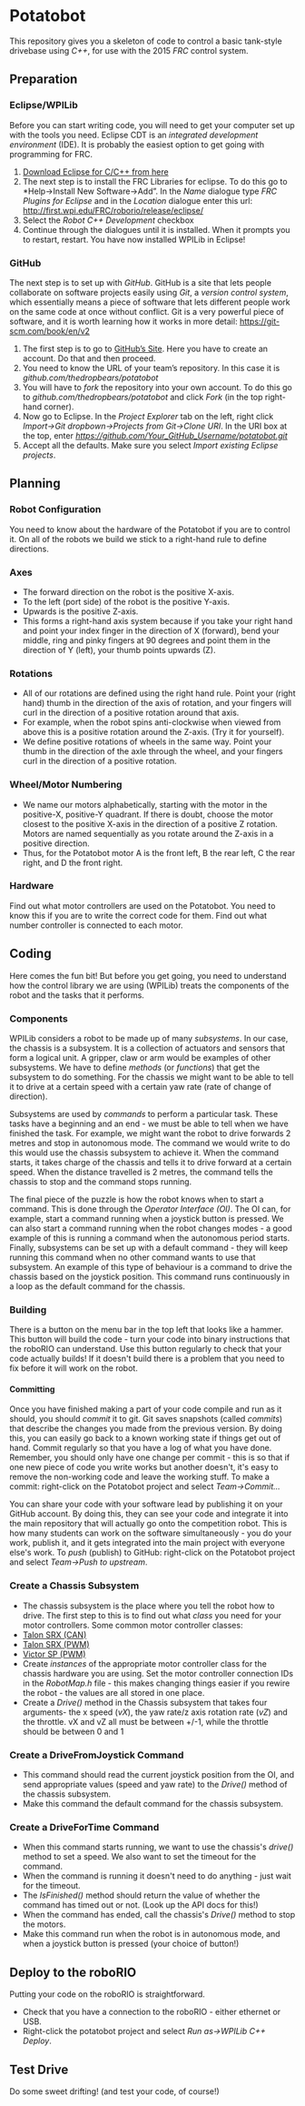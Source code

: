 # Potatobot
This repository gives you a skeleton of code to control a basic tank-style
drivebase using *C++*, for use with the 2015 *FRC* control system.

## Preparation

### Eclipse/WPILib
Before you can start writing code, you will need to get your computer set up
with the tools you need. Eclipse CDT is an *integrated development environment* (IDE). It is probably the easiest option to get going with programming for FRC.

1. [Download Eclipse for C/C++ from here](https://www.eclipse.org/downloads/packages/eclipse-ide-cc-developers/mars1)
2. The next step is to install the FRC Libraries for eclipse. To do this go to *Help->Install New Software->Add”. In the *Name* dialogue type *FRC Plugins for Eclipse* and  in the *Location* dialogue enter this url: http://first.wpi.edu/FRC/roborio/release/eclipse/
3. Select the *Robot C++ Development* checkbox
4. Continue through the dialogues until it is installed. When it prompts you to restart, restart. You have now installed WPILib in Eclipse!

### GitHub
The next step is to set up with *GitHub*. GitHub is a site that lets people collaborate on software projects easily using *Git*, a *version control system*, which essentially means a piece of software that lets different people work on the same code at once without conflict. Git is a very powerful piece of software, and it is worth learning how it works in more detail: https://git-scm.com/book/en/v2

1. The first step is to go to [GitHub’s Site](https://github.com/). Here you have to create an account. Do that and then proceed.
2. You need to know the URL of your team’s repository. In this case it is *github.com/thedropbears/potatobot*
3. You will have to *fork* the repository into your own account. To do this go to *github.com/thedropbears/potatobot* and click *Fork* (in the top right-hand corner).
4. Now go to Eclipse. In the *Project Explorer* tab on the left, right click *Import->Git dropbown->Projects from Git->Clone URI*. In the URI box at the top, enter *https://github.com/Your_GitHub_Username/potatobot.git*
5. Accept all the defaults. Make sure you select *Import existing Eclipse projects*.

## Planning
### Robot Configuration
You need to know about the hardware of the Potatobot if you are to control it.
On all of the robots we build we stick to a right-hand rule to define directions.

### Axes
* The forward direction on the robot is the positive X-axis.
* To the left (port side) of the robot is the positive Y-axis.
* Upwards is the positive Z-axis.
* This forms a right-hand axis system because if you take your right hand and
  point your index finger in the direction of X (forward), bend your middle, ring
  and pinky fingers at 90 degrees and point them in the direction of Y (left),
  your thumb points upwards (Z).

### Rotations
* All of our rotations are defined using the right hand rule. Point your (right
  hand) thumb in the direction of the axis of rotation, and your fingers will
  curl in the direction of a positive rotation around that axis.
* For example, when the robot spins anti-clockwise when viewed from above this is
  a positive rotation around the Z-axis. (Try it for yourself).
* We define positive rotations of wheels in the same way. Point your thumb in the
  direction of the axle through the wheel, and your fingers curl in the direction
  of a positive rotation.

### Wheel/Motor Numbering
* We name our motors alphabetically, starting with the motor in the positive-X,
  positive-Y quadrant. If there is doubt, choose the motor closest to the
  positive X-axis in the direction of a positive Z rotation. Motors are named
  sequentially as you rotate around the Z-axis in a positive direction.
* Thus, for the Potatobot motor A is the front left, B the rear left, C the rear
  right, and D the front right.

### Hardware
Find out what motor controllers are used on the Potatobot. You need to know
this if you are to write the correct code for them. Find out what number
controller is connected to each motor.

## Coding
Here comes the fun bit! But before you get going, you need to understand how
the control library we are using (WPILib) treats the components of the robot
and the tasks that it performs.

### Components
WPILib considers a robot to be made up of many *subsystems*. In our case, the
chassis is a subsystem. It is a collection of actuators and sensors that form a
logical unit. A gripper, claw or arm would be examples of other subsystems.
We have to define *methods* (or *functions*) that get the subsystem to do
something. For the chassis we might want to be able to tell it to drive at a
certain speed with a certain yaw rate (rate of change of direction).

Subsystems are used by *commands* to perform a particular task. These tasks have
a beginning and an end - we must be able to tell when we have finished the
task. For example, we might want the robot to drive forwards 2 metres and stop
in autonomous mode. The command we would write to do this would use the chassis
subsystem to achieve it.
When the command starts, it takes charge of the chassis and tells it to drive
forward at a certain speed. When the distance travelled is 2 metres, the
command tells the chassis to stop and the command stops running.

The final piece of the puzzle is how the robot knows when to start a command.
This is done through the *Operator Interface (OI)*. The OI can, for example,
start a command running when a joystick button is pressed. We can also start a
command running when the robot changes modes - a good example of this is
running a command when the autonomous period starts. Finally, subsystems can be
set up with a default command - they will keep running this command when no
other command wants to use that subsystem. An example of this type of behaviour
is a command to drive the chassis based on the joystick position. This command
runs continuously in a loop as the default command for the chassis.

### Building
There is a button on the menu bar in the top left that looks like a hammer. This button
will build the code - turn your code into binary instructions that the roboRIO can
understand. Use this button regularly to check that your code actually builds!
If it doesn't build there is a problem that you need to fix before it will work on the robot.

#### Committing
Once you have finished making a part of your code compile and run as it should, you should *commit* it
to git. Git saves snapshots (called *commits*) that describe the changes you made from the previous version.
By doing this, you can easily go back to a known working state if things get out of hand.
Commit regularly so that you have a log of what you have done. Remember, you should only have
one change per commit - this is so that if one new piece of code you write works but another doesn't, it's
easy to remove the non-working code and leave the working stuff.
To make a commit: right-click on the Potatobot project and select
*Team->Commit...*

You can share your code with your software lead by publishing it on your GitHub account.
By doing this, they can see your code and integrate it into the main repository that will actually go
onto the competition robot. This is how many students can work on the software simultaneously - you
do your work, publish it, and it gets integrated into the main project with everyone else's work.
To *push* (publish) to GitHub: right-click on the Potatobot project and select
*Team->Push to upstream*.

### Create a Chassis Subsystem
* The chassis subsystem is the place where you tell the robot how to drive. The first step to this is to find out what *class* you need for your motor controllers. 
Some common motor controller classes:
 * [Talon SRX (CAN)](http://first.wpi.edu/FRC/roborio/release/docs/cpp/classCANTalon.html)
 * [Talon SRX (PWM)](http://first.wpi.edu/FRC/roborio/release/docs/cpp/classTalonSRX.html)
 * [Victor SP (PWM)](http://first.wpi.edu/FRC/roborio/release/docs/cpp/classVictorSP.html)
* Create *instances* of the appropriate motor controller class for the chassis hardware you are using.
Set the motor controller connection IDs in the *RobotMap.h* file - this makes changing things easier
if you rewire the robot - the values are all stored in one place.
* Create a *Drive()* method in the Chassis subsystem that takes four arguments-
  the x speed (*vX*), the yaw rate/z axis rotation rate (*vZ*) and
  the throttle. vX and vZ all must be between +/-1, while the throttle
  should be between 0 and 1

### Create a DriveFromJoystick Command
* This command should read the current joystick position from the OI, and send appropriate
values (speed and yaw rate) to the *Drive()* method of the chassis subsystem.
* Make this command the default command for the chassis subsystem.

### Create a DriveForTime Command
* When this command starts running, we want to use the chassis's *drive()* method to set a speed.
We also want to set the timeout for the command.
* When the command is running it doesn't need to do anything - just wait for the timeout.
* The *IsFinished()* method should return the value of whether the command has timed out or not.
(Look up the API docs for this!) 
* When the command has ended, call the chassis's *Drive()* method to stop the motors.
* Make this command run when the robot is in autonomous mode,
and when a joystick button is pressed (your choice of button!)

## Deploy to the roboRIO
Putting your code on the roboRIO is straightforward.
* Check that you have a connection to the roboRIO - either ethernet or USB.
* Right-click the potatobot project and select *Run as->WPILib C++ Deploy*.

## Test Drive
Do some sweet drifting! (and test your code, of course!)

